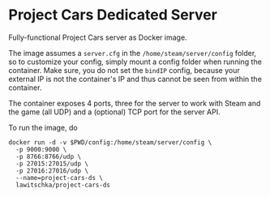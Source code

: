 # Project Cars Dedicated Server

Fully-functional Project Cars server as Docker image.

The image assumes a `server.cfg` in the `/home/steam/server/config` folder, so
to customize your config, simply mount a config folder when running the
container. Make sure, you do not set the `bindIP` config, because your external
IP is not the container's IP and thus cannot be seen from within the container.

The container exposes 4 ports, three for the server to work with Steam and the
game (all UDP) and a (optional) TCP port for the server API.

To run the image, do

```
docker run -d -v $PWD/config:/home/steam/server/config \
  -p 9000:9000 \
  -p 8766:8766/udp \
  -p 27015:27015/udp \
  -p 27016:27016/udp \
  --name=project-cars-ds \
  lawitschka/project-cars-ds
```
